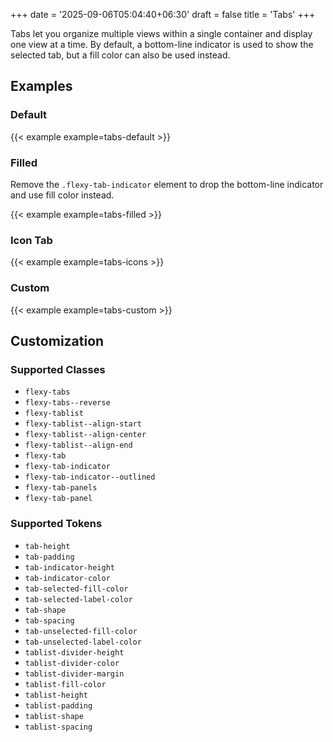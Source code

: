 +++
date = '2025-09-06T05:04:40+06:30'
draft = false
title = 'Tabs'
+++

Tabs let you organize multiple views within a single container and display one view at a time. By default, a bottom-line indicator is used to show the selected tab, but a fill color can also be used instead.

<!--more-->

## Examples

### Default

{{< example example=tabs-default >}}

### Filled

Remove the `.flexy-tab-indicator` element to drop the bottom-line indicator and use fill color instead.

{{< example example=tabs-filled >}}

### Icon Tab

{{< example example=tabs-icons >}}

### Custom

{{< example example=tabs-custom >}}

## Customization

### Supported Classes

- `flexy-tabs`
- `flexy-tabs--reverse`
- `flexy-tablist`
- `flexy-tablist--align-start`
- `flexy-tablist--align-center`
- `flexy-tablist--align-end`
- `flexy-tab`
- `flexy-tab-indicator`
- `flexy-tab-indicator--outlined`
- `flexy-tab-panels`
- `flexy-tab-panel`

### Supported Tokens

- `tab-height`
- `tab-padding`
- `tab-indicator-height`
- `tab-indicator-color`
- `tab-selected-fill-color`
- `tab-selected-label-color`
- `tab-shape`
- `tab-spacing`
- `tab-unselected-fill-color`
- `tab-unselected-label-color`
- `tablist-divider-height`
- `tablist-divider-color`
- `tablist-divider-margin`
- `tablist-fill-color`
- `tablist-height`
- `tablist-padding`
- `tablist-shape`
- `tablist-spacing`
